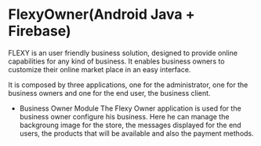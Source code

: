 # FlexyOwner(Android Java + Firebase)

FLEXY is an user friendly business solution, designed to provide online capabilities for any kind of business. It enables business owners to customize their online market place 
in an easy interface.

It is composed by three applications, one for the administrator, one for the business owners and one for the end user, the business client.

* Business Owner Module
The Flexy Owner application is used for the business owner configure his business. Here he can manage the backgroung image for the store, the messages displayed for the end users, 
the products that will be available and also the payment methods.
